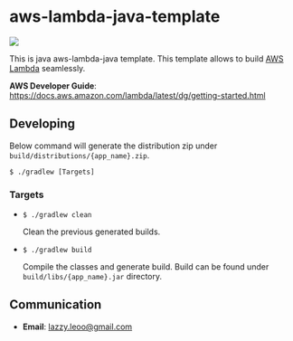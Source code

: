 # aws-lambda-java-template

![](https://github.com/zero-templates/aws-lambda-java-template/workflows/aws-lambda-java-template-ci/badge.svg)

This is java aws-lambda-java template. This template allows to build [AWS Lambda](https://aws.amazon.com/lambda/) seamlessly.

**AWS Developer Guide**: <https://docs.aws.amazon.com/lambda/latest/dg/getting-started.html>

## Developing

Below command will generate the distribution zip under `build/distributions/{app_name}.zip`.

```shell script
$ ./gradlew [Targets]
```

### **Targets**

- `$ ./gradlew clean`

    Clean the previous generated builds.

- `$ ./gradlew build`

    Compile the classes and generate build.
    Build can be found under `build/libs/{app_name}.jar` directory.

## Communication

- **Email**: lazzy.leoo@gmail.com
